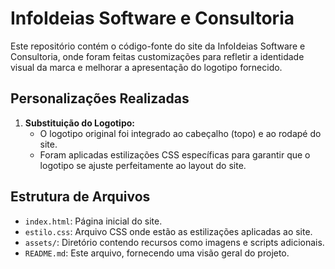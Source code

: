 # InfoIdeias Software e Consultoria

Este repositório contém o código-fonte do site da InfoIdeias Software e Consultoria, onde foram feitas customizações para refletir a identidade visual da marca e melhorar a apresentação do logotipo fornecido.

## Personalizações Realizadas

1. **Substituição do Logotipo:**
   - O logotipo original foi integrado ao cabeçalho (topo) e ao rodapé do site.
   - Foram aplicadas estilizações CSS específicas para garantir que o logotipo se ajuste perfeitamente ao layout do site.

## Estrutura de Arquivos

- `index.html`: Página inicial do site.
- `estilo.css`: Arquivo CSS onde estão as estilizações aplicadas ao site.
- `assets/`: Diretório contendo recursos como imagens e scripts adicionais.
- `README.md`: Este arquivo, fornecendo uma visão geral do projeto.



